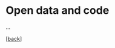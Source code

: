 # Open data and code

...

[[back](00_How_to_organize_a_research_project.md#organization-of-this-manual)]
